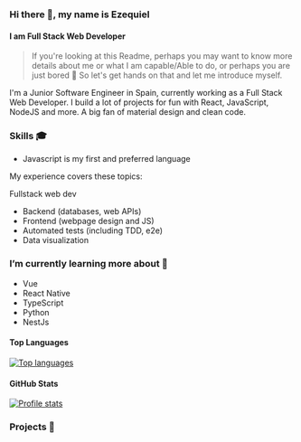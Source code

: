 ### Hi there 👋, my name is Ezequiel
#### I am Full Stack Web Developer

>If you're looking at this Readme, perhaps you may want to know more details about me or what I am capable/Able to do, or perhaps you are just bored :slightly_smiling_face: So let's get hands on that and let me introduce myself.

I'm a Junior Software Engineer in Spain, currently working as a Full Stack Web Developer. I build a lot of projects for fun with React, JavaScript, NodeJS and more. A big fan of material design and clean code.

### Skills 🎓

- Javascript is my first and preferred language

My experience covers these topics:

Fullstack web dev
- Backend (databases, web APIs)
- Frontend (webpage design and JS)
- Automated tests (including TDD, e2e)
- Data visualization

### I’m currently learning more about 🌱

- Vue
- React Native
- TypeScript
- Python
- NestJs

#### Top Languages 

<a href="https://github.com/Ichicodes">
<img src="https://github-readme-stats.vercel.app/api/top-langs/?username=Ichicodes&title_color=ffffff&text_color=c9cacc&icon_color=2bbc8a&bg_color=1d1f21"
    title="Top languages" alt="Top languages" /></a>
    
#### GitHub Stats

<a href="https://github.com/Ichicodes">
<img src="https://github-readme-stats.vercel.app/api?username=Ichicodes&show_icons=true&title_color=ffffff&text_color=c9cacc&icon_color=2bbc8a&bg_color=1d1f21"
    title="Profile stats" alt="Profile stats" /></a>

### Projects 💼
